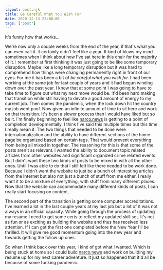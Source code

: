 ```yaml
---
layout: post.njk
title: Be Careful What You Wish For
date: 2020-12-13 23:00:00
tags: ['post']
---
```

<!-- Excerpt Start -->
It's funny how that works...
<!-- Excerpt End -->

We're now only a couple weeks from the end of the year, if that's what you can even call it. It certainly didn't feel like a year. It kind of blows my mind sometimes when I think about how I've sat here in this chair for the majority of it. I remember at first thinking it was just going to be like some temporary disruption. Maybe like a long temporary disruption but it was hard to comprehend how things were changing permanently right in front of our eyes. For me it has been a bit of *be careful what you wish for.* I had been working at the same job for last couple of years and it had begun winding down over the past year. I knew that at some point I was going to have to take time to figure out what my next move would be. It'd been hard making that transition while still having to devote a good amount of energy to my current job. Then comes the pandemic, when the lock down hit the country my job went poof. Now given an infinite amount of time to sit here and work on that transition. It's been a slower process than I would have liked but so be it. I'm finally beginning to feel like [narco.news](https://narco.news) is getting to a point of completion developmentally. I think I've said this multiple times but this time I really mean it. The two things that needed to be done were internationalization and the ability to have different sections of the home page be organized based on certain tags. That would prevent everything from being all mixed in together. The reasoning for this is that some of the posts aren't as relevant. I wanted the ability to document topic related articles from other websites and significant organized crime related events. But I didn't want these two kinds of posts to be mixed in with all the other ones. Until I was able to do that I still felt like there needed to be work done. Because I didn't want the website to just be a bunch of interesting articles from the Internet but also not just a bunch of stuff from me either. I really want it to be a mixture of everything, with stuff from many different places. Now that the website can accommodate many different kinds of posts, I can really start focusing on content.

The second part of the transition is getting some computer accreditations. I've learned a lot in the last couple years at my last job but a lot of it was not always in an official capacity. While going through the process of updating my resume I need to get some certs to reflect my updated skill set. It's not as fun or as exciting as building the website and thus has received less attention. If I can get the first one completed before the New Year I'll be thrilled. It will give me good momentum going into the new year and towards getting the follow up ones.

So when I think back over this year, I kind of got what I wanted. Which is being stuck at home so I could build [narco.news](https://narco.news) and work on building my resume up for my next career adventure. It just so happened that it'd all be because of some fucking pandemic. 

